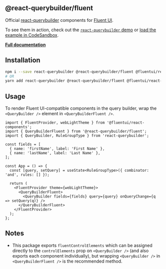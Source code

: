 ## @react-querybuilder/fluent

Official [react-querybuilder](https://npmjs.com/package/react-querybuilder) components for [Fluent UI](https://github.com/microsoft/fluentui).

To see them in action, check out the [`react-querybuilder` demo](https://react-querybuilder.js.org/demo/fluent) or [load the example in CodeSandbox](https://codesandbox.io/s/github/react-querybuilder/react-querybuilder/tree/main/examples/fluent).

**[Full documentation](https://react-querybuilder.js.org/)**

## Installation

```bash
npm i --save react-querybuilder @react-querybuilder/fluent @fluentui/react-components
# OR
yarn add react-querybuilder @react-querybuilder/fluent @fluentui/react-components
```

## Usage

To render Fluent UI-compatible components in the query builder, wrap the `<QueryBuilder />` element in `<QueryBuilderFluent />`.

```tsx
import { FluentProvider, webLightTheme } from '@fluentui/react-components';
import { QueryBuilderFluent } from '@react-querybuilder/fluent';
import { QueryBuilder, RuleGroupType } from 'react-querybuilder';

const fields = [
  { name: 'firstName', label: 'First Name' },
  { name: 'lastName', label: 'Last Name' },
];

const App = () => {
  const [query, setQuery] = useState<RuleGroupType>({ combinator: 'and', rules: [] });

  return (
    <FluentProvider theme={webLightTheme}>
      <QueryBuilderFluent>
        <QueryBuilder fields={fields} query={query} onQueryChange={q => setQuery(q)} />
      </QueryBuilderFluent>
    </FluentProvider>
  );
};
```

## Notes

- This package exports `fluentControlElements` which can be assigned directly to the `controlElements` prop on `<QueryBuilder />` (and also exports each component individually), but wrapping `<QueryBuilder />` in `<QueryBuilderFluent />` is the recommended method.
